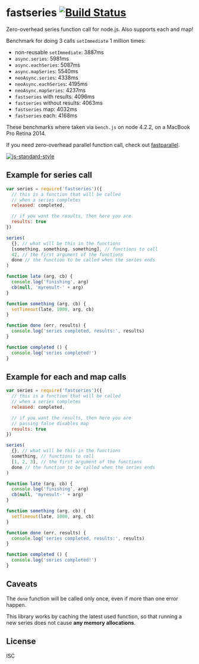 # fastseries [![Build Status](https://travis-ci.org/mcollina/fastseries.svg?branch=master)](https://travis-ci.org/mcollina/fastseries)

Zero-overhead series function call for node.js. Also supports each
and map!

Benchmark for doing 3 calls `setImmediate` 1 million times:

* non-reusable `setImmediate`: 3887ms
* `async.series`: 5981ms
* `async.eachSeries`: 5087ms
* `async.mapSeries`: 5540ms
* `neoAsync.series`: 4338ms
* `neoAsync.eachSeries`: 4195ms
* `neoAsync.mapSeries`: 4237ms
* `fastseries` with results: 4096ms
* `fastseries` without results: 4063ms
* `fastseries` map: 4032ms
* `fastseries` each: 4168ms

These benchmarks where taken via `bench.js` on node 4.2.2, on a MacBook
Pro Retina 2014.

If you need zero-overhead parallel function call, check out
[fastparallel](http://npm.im/fastparallel).

[![js-standard-style](https://raw.githubusercontent.com/feross/standard/master/badge.png)](https://github.com/feross/standard)

## Example for series call

```js
var series = require('fastseries')({
  // this is a function that will be called
  // when a series completes
  released: completed,

  // if you want the results, then here you are
  results: true
})

series(
  {}, // what will be this in the functions
  [something, something, something], // functions to call
  42, // the first argument of the functions
  done // the function to be called when the series ends
)

function late (arg, cb) {
  console.log('finishing', arg)
  cb(null, 'myresult-' + arg)
}

function something (arg, cb) {
  setTimeout(late, 1000, arg, cb)
}

function done (err, results) {
  console.log('series completed, results:', results)
}

function completed () {
  console.log('series completed!')
}
```

## Example for each and map calls

```js
var series = require('fastseries')({
  // this is a function that will be called
  // when a series completes
  released: completed,

  // if you want the results, then here you are
  // passing false disables map
  results: true
})

series(
  {}, // what will be this in the functions
  something, // functions to call
  [1, 2, 3], // the first argument of the functions
  done // the function to be called when the series ends
)

function late (arg, cb) {
  console.log('finishing', arg)
  cb(null, 'myresult-' + arg)
}

function something (arg, cb) {
  setTimeout(late, 1000, arg, cb)
}

function done (err, results) {
  console.log('series completed, results:', results)
}

function completed () {
  console.log('series completed!')
}

```

## Caveats

The `done` function will be called only once, even if more than one error happen.

This library works by caching the latest used function, so that running a new series
does not cause **any memory allocations**.

## License

ISC
